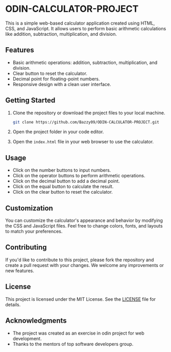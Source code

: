 # ODIN-CALCULATOR-PROJECT

This is a simple web-based calculator application created using HTML, CSS, and JavaScript. It allows users to perform basic arithmetic calculations like addition, subtraction, multiplication, and division.

## Features

- Basic arithmetic operations: addition, subtraction, multiplication, and division.
- Clear button to reset the calculator.
- Decimal point for floating-point numbers.
- Responsive design with a clean user interface.

## Getting Started

1. Clone the repository or download the project files to your local machine.

   ```bash
   git clone https://github.com/Bazzy09/ODIN-CALCULATOR-PROJECT.git
   ```

2. Open the project folder in your code editor.

3. Open the `index.html` file in your web browser to use the calculator.

## Usage

- Click on the number buttons to input numbers.
- Click on the operator buttons to perform arithmetic operations.
- Click on the decimal button to add a decimal point.
- Click on the equal button to calculate the result.
- Click on the clear button to reset the calculator.

## Customization

You can customize the calculator's appearance and behavior by modifying the CSS and JavaScript files. Feel free to change colors, fonts, and layouts to match your preferences.

## Contributing

If you'd like to contribute to this project, please fork the repository and create a pull request with your changes. We welcome any improvements or new features.

## License

This project is licensed under the MIT License. See the [LICENSE](LICENSE) file for details.

## Acknowledgments

- The project was created as an exercise in odin project for web development.
- Thanks to the mentors of top software developers group.

